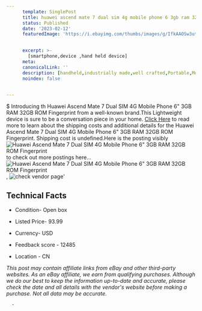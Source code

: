 ```yaml
---
      template: SinglePost
      title: huawei ascend mate 7 dual sim 4g mobile phone 6 3gb ram 32gb rom fingerprint
      status: Published
      date: '2023-02-12'
      featuredImage: 'https://i.ebayimg.com/thumbs/images/g/IfkAAOSw3utY56Kj/s-l225.jpg'
       

      excerpt: >-
        [smartphone,device ,hand held device]
      meta:
      canonicalLink: ''
      description: [handheld,industrially made,well crafted,Portable,Mobile,Compact,Convenient,Lightweight,Maneuverable,Man-portable,Miniature,Carriable,Hand-held,Light,Holdable,Transportable,Mobile device,Pocket-sized,On-the-go,Wireless,Cordless,Compact size,Convenient size, smartphone,device ,hand held device]
      noindex: false
      

---
```

$
      Introducing th Huawei Ascend Mate 7 Dual SIM 4G Mobile Phone 6" 3GB RAM 32GB ROM Fingerprint from a well-known brand.This Lightweight device  is sure to be a conversation piece in your home. [Click Here](https://www.ebay.com/itm/152947378693?hash=item239c5fca05%3Ag%3AIfkAAOSw3utY56Kj&mkevt=1&mkcid=1&mkrid=711-53200-19255-0&campid=%253CePNCampaignId%253E&customid=%253CreferenceId%253E&toolid=10049) to read more to learn about the shipping costs and additional details for the Huawei Ascend Mate 7 Dual SIM 4G Mobile Phone 6" 3GB RAM 32GB ROM Fingerprint. Shipping cost is undefined.Here is the posting visibly ![Huawei Ascend Mate 7 Dual SIM 4G Mobile Phone 6" 3GB RAM 32GB ROM Fingerprint](https://i.ebayimg.com/thumbs/images/g/IfkAAOSw3utY56Kj/s-l225.jpg) to check out more postings here... ![Huawei Ascend Mate 7 Dual SIM 4G Mobile Phone 6" 3GB RAM 32GB ROM Fingerprint](https://i.ebayimg.com/images/g/IfkAAOSw3utY56Kj/s-l960.jpg), ![check vendor page](https://origin-galleryplus.ebayimg.com/ws/web/152947378693_2_0_1/225x225.jpg,https://origin-galleryplus.ebayimg.com/ws/web/152947378693_3_0_1/225x225.jpg,https://origin-galleryplus.ebayimg.com/ws/web/152947378693_4_0_1/225x225.jpg,https://origin-galleryplus.ebayimg.com/ws/web/152947378693_5_0_1/225x225.jpg,https://origin-galleryplus.ebayimg.com/ws/web/152947378693_6_0_1/225x225.jpg,https://origin-galleryplus.ebayimg.com/ws/web/152947378693_7_0_1/225x225.jpg)'

      

 ## Technical Facts 



     
      

 - Condition- Open box 


      

 - Listed Price- 93.99 


      

 - Currency- USD 


      

 - Feedback score - 12485 


      

 - Location - CN 


      
      

 *_This post may contain affiliate links from eBay and other third-party websites. As an eBay affiliate, we earn from qualifying purchases. Although we do our best to keep the information up-to-date and accurate, please check the date and all details with the vendor's website before making a purchase. Not all data may be accurate._*




      -
